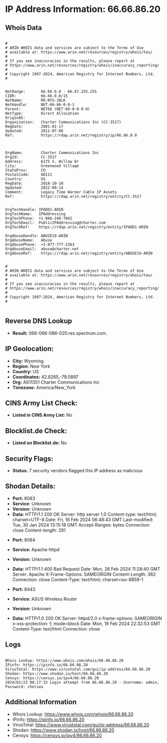 # IP Address Information: 66.66.86.20

## Whois Data
```

#
# ARIN WHOIS data and services are subject to the Terms of Use
# available at: https://www.arin.net/resources/registry/whois/tou/
#
# If you see inaccuracies in the results, please report at
# https://www.arin.net/resources/registry/whois/inaccuracy_reporting/
#
# Copyright 1997-2024, American Registry for Internet Numbers, Ltd.
#


NetRange:       66.66.0.0 - 66.67.255.255
CIDR:           66.66.0.0/15
NetName:        RR-NYS-2BLK
NetHandle:      NET-66-66-0-0-1
Parent:         NET66 (NET-66-0-0-0-0)
NetType:        Direct Allocation
OriginAS:       
Organization:   Charter Communications Inc (CC-3517)
RegDate:        2001-01-17
Updated:        2011-07-06
Ref:            https://rdap.arin.net/registry/ip/66.66.0.0



OrgName:        Charter Communications Inc
OrgId:          CC-3517
Address:        6175 S. Willow Dr
City:           Greenwood Village
StateProv:      CO
PostalCode:     80111
Country:        US
RegDate:        2018-10-10
Updated:        2022-09-14
Comment:        Legacy Time Warner Cable IP Assets
Ref:            https://rdap.arin.net/registry/entity/CC-3517


OrgTechHandle: IPADD1-ARIN
OrgTechName:   IPAddressing
OrgTechPhone:  +1-866-248-7662 
OrgTechEmail:  PublicIPAddressing@charter.com
OrgTechRef:    https://rdap.arin.net/registry/entity/IPADD1-ARIN

OrgAbuseHandle: ABUSE19-ARIN
OrgAbuseName:   Abuse
OrgAbusePhone:  +1-877-777-2263 
OrgAbuseEmail:  abuse@charter.net
OrgAbuseRef:    https://rdap.arin.net/registry/entity/ABUSE19-ARIN


#
# ARIN WHOIS data and services are subject to the Terms of Use
# available at: https://www.arin.net/resources/registry/whois/tou/
#
# If you see inaccuracies in the results, please report at
# https://www.arin.net/resources/registry/whois/inaccuracy_reporting/
#
# Copyright 1997-2024, American Registry for Internet Numbers, Ltd.
#


```
## Reverse DNS Lookup
- **Result:** 066-066-086-020.res.spectrum.com.

## IP Geolocation:
- **City:** Wyoming
- **Region:** New York
- **Country:** US
- **Coordinates:** 42.8265,-78.0897
- **Org:** AS11351 Charter Communications Inc
- **Timezone:** America/New_York

## CINS Army List Check:
- **Listed in CINS Army List:** 
No

## Blocklist.de Check:
- **Listed on Blocklist.de:** 
No

## Security Flags:
- **Status:** 7 security vendors flagged this IP address as malicious

## Shodan Details:
- **Port:** 8083
- **Service:** Unknown
- **Version:** Unknown
- **Data:** HTTP/1.1 200 OK
Server: http server 1.0
Content-type: text/html; charset=UTF-8
Date: Fri, 16 Feb 2024 06:48:43 GMT
Last-modified: Tue, 30 Jan 2024 13:15:18 GMT
Accept-Ranges: bytes
Connection: close
Content-length: 291

<html><head><meta http-equiv="Pragma" content="no-cache"><meta http-equiv="expires" content="0"><script>
if(location.hostname.indexOf(':') == -1){location.href='http://'+location.hostname+':'+8080+'/';
}else{location.href='http://['+location.hostname+']:'+8080+'/';}
</script></head></html>


- **Port:** 8084
- **Service:** Apache httpd
- **Version:** Unknown
- **Data:** HTTP/1.1 400 Bad Request
Date: Mon, 26 Feb 2024 11:28:40 GMT
Server: Apache
X-Frame-Options: SAMEORIGIN
Content-Length: 362
Connection: close
Content-Type: text/html; charset=iso-8859-1



- **Port:** 8443
- **Service:** ASUS Wireless Router
- **Version:** Unknown
- **Data:** HTTP/1.0 200 OK
Server: httpd/2.0
x-frame-options: SAMEORIGIN
x-xss-protection: 1; mode=block
Date: Mon, 19 Feb 2024 22:32:53 GMT
Content-Type: text/html
Connection: close



## Logs
```

Whois Lookup: https://www.whois.com/whois/66.66.86.20
IPinfo: https://ipinfo.io/66.66.86.20
VirusTotal: https://www.virustotal.com/gui/ip-address/66.66.86.20
Shodan: https://www.shodan.io/host/66.66.86.20
Censys: https://censys.io/ipv4/66.66.86.20
2024/02/23 08:17:33 Login attempt from 66.66.86.20 - Username: admin, Password: chelsea

```
## Additional Information
- Whois Lookup: https://www.whois.com/whois/66.66.86.20
- IPinfo: https://ipinfo.io/66.66.86.20
- VirusTotal: https://www.virustotal.com/gui/ip-address/66.66.86.20
- Shodan: https://www.shodan.io/host/66.66.86.20
- Censys: https://censys.io/ipv4/66.66.86.20

